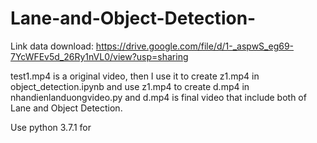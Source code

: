# Lane-and-Object-Detection-
Link data download: https://drive.google.com/file/d/1-_aspwS_eg69-7YcWFEv5d_26Ry1nVL0/view?usp=sharing



test1.mp4 is a original video, then I use it to create z1.mp4 in object_detection.ipynb and use z1.mp4  to create d.mp4 in nhandienlanduongvideo.py and d.mp4 is final video that include both of Lane and Object Detection.

Use python 3.7.1 for 
